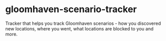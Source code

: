 # gloomhaven-scenario-tracker
Tracker that helps you track Gloomhaven scenarios - how you discovered new locations, where you went, what locations are blocked to you and more.
